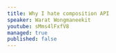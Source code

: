 ```yaml
---
title: Why I hate composition API
speaker: Warat Wongmaneekit
youtube: sMms4lFxfV8
managed: true
published: false
---
```

